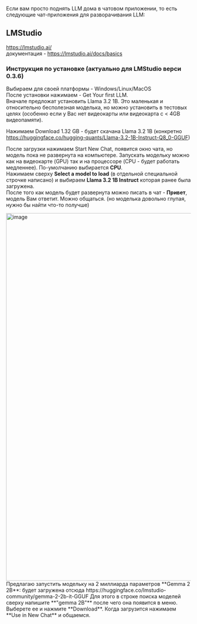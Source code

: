 Если вам просто поднять LLM дома в чатовом приложении, то есть следующие чат-приложения для разворачивания LLM:

## LMStudio  
https://lmstudio.ai/  
документация - https://lmstudio.ai/docs/basics

### Инструкция по установке (актуально для LMStudio верси 0.3.6)
Выбираем для своей платформы - Windows/Linux/MacOS  
После установки нажимаем - Get Your first LLM.  
Вначале предложат установить Llama 3.2 1B. Это маленькая и относительно бесполезная моделька, но можно установить в тестовых целях (особенно если у Вас нет видеокарты или видеокарта с < 4GB видеопамяти).  

Нажимаем Download 1.32 GB - будет скачана Llama 3.2 1B (конкретно https://huggingface.co/hugging-quants/Llama-3.2-1B-Instruct-Q8_0-GGUF)  

После загрузки нажимаем Start New Chat, появится окно чата, но модель пока не развернута на компьютере. Запускать модельку можно как на видеокарте (GPU) так и на процессоре (CPU - будет работать медленнее).  По-умолчанию выбирается **CPU**.  
Нажимаем сверху **Select a model to load** (в отдельной специальной строчке написано) и выбираем **Llama 3.2 1B Instruct** которая ранее была загружена.  
После того как модель будет развернута можно писать в чат - **Привет**, модель Вам ответит. Можно общаться. (но моделька довольно глупая, нужно бы найти что-то получше)

<img width="1003" alt="image" src="https://github.com/user-attachments/assets/ffba98c6-39d3-4808-a2ea-f4000721f10c" />
Предлагаю запустить модельку на 2 миллиарда параметров **Gemma 2 2B**: будет загружена отсюда https://huggingface.co/lmstudio-community/gemma-2-2b-it-GGUF  
Для этого в строке поиска моделей сверху напишите **"gemma 2B"** после чего она появится в меню. Выберете ее и нажмите **Download**. Когда загрузится нажимаем **Use in New Chat** и общаемся.
